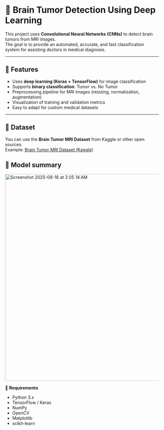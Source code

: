 # 🧠 Brain Tumor Detection Using Deep Learning

This project uses **Convolutional Neural Networks (CNNs)** to detect brain tumors from MRI images.  
The goal is to provide an automated, accurate, and fast classification system for assisting doctors in medical diagnosis.

---

## 📌 Features
- Uses **deep learning (Keras + TensorFlow)** for image classification
- Supports **binary classification**: Tumor vs. No Tumor
- Preprocessing pipeline for MRI images (resizing, normalization, augmentation)
- Visualization of training and validation metrics
- Easy to adapt for custom medical datasets

---

## 📂 Dataset
You can use the **Brain Tumor MRI Dataset** from Kaggle or other open sources.  
Example: [Brain Tumor MRI Dataset (Kaggle)](https://www.kaggle.com/datasets/sartajbhuvaji/brain-tumor-classification-mri)
## 📌 Model summary 
<img width="548" height="676" alt="Screenshot 2025-08-16 at 3 05 14 AM" src="https://github.com/user-attachments/assets/ccd11398-a710-4bde-a931-e825f13ae6f6" />

📌 **Requirements**
- Python 3.x  
- TensorFlow / Keras  
- NumPy  
- OpenCV  
- Matplotlib  
- scikit-learn  

